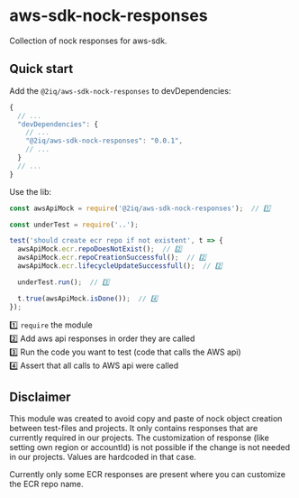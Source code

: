 # aws-sdk-nock-responses

Collection of nock responses for aws-sdk.

## Quick start

Add the `@2iq/aws-sdk-nock-responses` to devDependencies:

```js
{
  // ...
  "devDependencies": {
    // ...
    "@2iq/aws-sdk-nock-responses": "0.0.1",
    // ...
  }
  // ...
}
```

Use the lib:


```js
const awsApiMock = require('@2iq/aws-sdk-nock-responses');  // 1️⃣

const underTest = require('..');

test('should create ecr repo if not existent', t => {
  awsApiMock.ecr.repoDoesNotExist();  // 2️⃣
  awsApiMock.ecr.repoCreationSuccessful();  // 2️⃣
  awsApiMock.ecr.lifecycleUpdateSuccessfull();  // 2️⃣

  underTest.run();  // 3️⃣

  t.true(awsApiMock.isDone());  // 4️⃣
});
```

1️⃣ `require` the module  
2️⃣ Add aws api responses in order they are called  
3️⃣ Run the code you want to test (code that calls the AWS api)  
4️⃣ Assert that all calls to AWS api were called

## Disclaimer

This module was created to avoid copy and paste of nock object creation between test-files and projects.
It only contains responses that are currently required in our projects.
The customization of response (like setting own region or accountId) is not possible if the change is not needed in our projects.
Values are hardcoded in that case.

Currently only some ECR responses are present where you can customize the ECR repo name.
